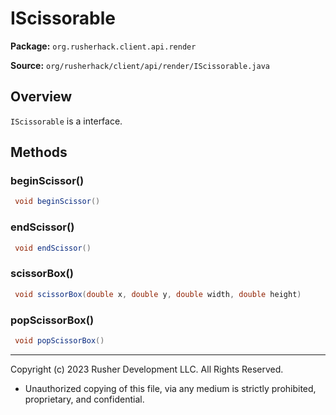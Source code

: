 # IScissorable

**Package:** `org.rusherhack.client.api.render`

**Source:** `org/rusherhack/client/api/render/IScissorable.java`

## Overview

`IScissorable` is a interface.

## Methods

### beginScissor()

```java
 void beginScissor()
```

### endScissor()

```java
 void endScissor()
```

### scissorBox()

```java
 void scissorBox(double x, double y, double width, double height)
```

### popScissorBox()

```java
 void popScissorBox()
```

---

Copyright (c) 2023 Rusher Development LLC. All Rights Reserved.
* Unauthorized copying of this file, via any medium is strictly prohibited, proprietary, and confidential.
